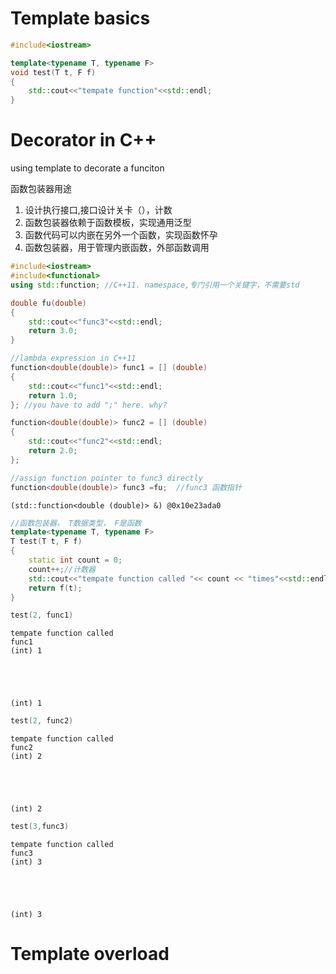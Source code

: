 
# Template basics


```cpp
#include<iostream>

template<typename T, typename F>
void test(T t, F f)
{
    std::cout<<"tempate function"<<std::endl;
}
```

# Decorator in C++

using template to decorate a funciton

函数包装器用途    

1. 设计执行接口,接口设计关卡（），计数
2. 函数包装器依赖于函数模板，实现通用泛型
3. 函数代码可以内嵌在另外一个函数，实现函数怀孕
4. 函数包装器，用于管理内嵌函数，外部函数调用


```c++
#include<iostream>
#include<functional>
using std::function; //C++11. namespace,专门引用一个关键字，不需要std
```




    




```c++
double fu(double)
{
    std::cout<<"func3"<<std::endl;
    return 3.0;
}
```




    




```c++
//lambda expression in C++11
function<double(double)> func1 = [] (double) 
{
    std::cout<<"func1"<<std::endl;
    return 1.0;
}; //you have to add ";" here. why?

function<double(double)> func2 = [] (double) 
{
    std::cout<<"func2"<<std::endl;
    return 2.0;
};

//assign function pointer to func3 directly
function<double(double)> func3 =fu;  //func3 函数指针
```




    (std::function<double (double)> &) @0x10e23ada0





```c++
//函数包装器， T数据类型， F是函数
template<typename T, typename F>
T test(T t, F f)
{
    static int count = 0;
    count++;//计数器
    std::cout<<"tempate function called "<< count << "times"<<std::endl;
    return f(t);   
}
```




    




```c++
test(2, func1)
```

    tempate function called
    func1
    (int) 1





    (int) 1





```c++
test(2, func2)
```

    tempate function called
    func2
    (int) 2





    (int) 2





```c++
test(3,func3)
```

    tempate function called
    func3
    (int) 3





    (int) 3




# Template overload


```c++

```

